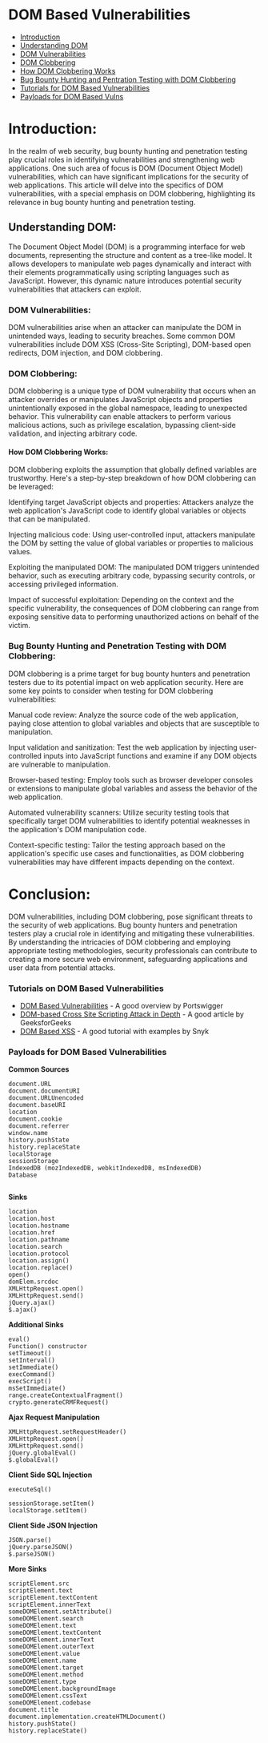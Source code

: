 # DOM Based Vulnerabilities

- [Introduction](#introduction)
- [Understanding DOM](#understanding-dom)
- [DOM Vulnerabilities](#dom-vulnerabilities)
- [DOM Clobbering](#dom-clobbering)
- [How DOM Clobbering Works](#how-dom-clobbering-works)
- [Bug Bounty Hunting and Pentration Testing with DOM Clobbering](#bug-bounty-hunting-and-penetration-testing-with-dom-clobbering)
- [Tutorials for DOM Based Vulnerabilities](#tutorials-on-dom-based-vulnerabilities)
- [Payloads for DOM Based Vulns](#payloads-for-dom-based-vulnerabilities)

# Introduction:
In the realm of web security, bug bounty hunting and penetration testing play crucial roles in identifying vulnerabilities and strengthening web applications. One such area of focus is DOM (Document Object Model) vulnerabilities, which can have significant implications for the security of web applications. This article will delve into the specifics of DOM vulnerabilities, with a special emphasis on DOM clobbering, highlighting its relevance in bug bounty hunting and penetration testing.

## Understanding DOM:
The Document Object Model (DOM) is a programming interface for web documents, representing the structure and content as a tree-like model. It allows developers to manipulate web pages dynamically and interact with their elements programmatically using scripting languages such as JavaScript. However, this dynamic nature introduces potential security vulnerabilities that attackers can exploit.

### DOM Vulnerabilities:
DOM vulnerabilities arise when an attacker can manipulate the DOM in unintended ways, leading to security breaches. Some common DOM vulnerabilities include DOM XSS (Cross-Site Scripting), DOM-based open redirects, DOM injection, and DOM clobbering.

### DOM Clobbering:
DOM clobbering is a unique type of DOM vulnerability that occurs when an attacker overrides or manipulates JavaScript objects and properties unintentionally exposed in the global namespace, leading to unexpected behavior. This vulnerability can enable attackers to perform various malicious actions, such as privilege escalation, bypassing client-side validation, and injecting arbitrary code.

#### How DOM Clobbering Works:
DOM clobbering exploits the assumption that globally defined variables are trustworthy. Here's a step-by-step breakdown of how DOM clobbering can be leveraged:

Identifying target JavaScript objects and properties: Attackers analyze the web application's JavaScript code to identify global variables or objects that can be manipulated.

Injecting malicious code: Using user-controlled input, attackers manipulate the DOM by setting the value of global variables or properties to malicious values.

Exploiting the manipulated DOM: The manipulated DOM triggers unintended behavior, such as executing arbitrary code, bypassing security controls, or accessing privileged information.

Impact of successful exploitation: Depending on the context and the specific vulnerability, the consequences of DOM clobbering can range from exposing sensitive data to performing unauthorized actions on behalf of the victim.

### Bug Bounty Hunting and Penetration Testing with DOM Clobbering:
DOM clobbering is a prime target for bug bounty hunters and penetration testers due to its potential impact on web application security. Here are some key points to consider when testing for DOM clobbering vulnerabilities:

Manual code review: Analyze the source code of the web application, paying close attention to global variables and objects that are susceptible to manipulation.

Input validation and sanitization: Test the web application by injecting user-controlled inputs into JavaScript functions and examine if any DOM objects are vulnerable to manipulation.

Browser-based testing: Employ tools such as browser developer consoles or extensions to manipulate global variables and assess the behavior of the web application.

Automated vulnerability scanners: Utilize security testing tools that specifically target DOM vulnerabilities to identify potential weaknesses in the application's DOM manipulation code.

Context-specific testing: Tailor the testing approach based on the application's specific use cases and functionalities, as DOM clobbering vulnerabilities may have different impacts depending on the context.

# Conclusion:
DOM vulnerabilities, including DOM clobbering, pose significant threats to the security of web applications. Bug bounty hunters and penetration testers play a crucial role in identifying and mitigating these vulnerabilities. By understanding the intricacies of DOM clobbering and employing appropriate testing methodologies, security professionals can contribute to creating a more secure web environment, safeguarding applications and user data from potential attacks.

### Tutorials on DOM Based Vulnerabilities
- [DOM Based Vulnerabilities](https://portswigger.net/web-security/dom-based) - A good overview by Portswigger
- [DOM-based Cross Site Scripting Attack in Depth](https://www.geeksforgeeks.org/dom-based-cross-site-scripting-attack-in-depth/) - A good article by GeeksforGeeks
- [DOM Based XSS](https://learn.snyk.io/lesson/dom-based-xss/) - A good tutorial with examples by Snyk

### Payloads for DOM Based Vulnerabilities

**Common Sources**

```
document.URL
document.documentURI
document.URLUnencoded
document.baseURI
location
document.cookie
document.referrer
window.name
history.pushState
history.replaceState
localStorage
sessionStorage
IndexedDB (mozIndexedDB, webkitIndexedDB, msIndexedDB)
Database


```

**Sinks**

```
location
location.host
location.hostname
location.href
location.pathname
location.search
location.protocol
location.assign()
location.replace()
open()
domElem.srcdoc
XMLHttpRequest.open()
XMLHttpRequest.send()
jQuery.ajax()
$.ajax()

```

**Additional Sinks**

```
eval()
Function() constructor
setTimeout()
setInterval()
setImmediate()
execCommand()
execScript()
msSetImmediate()
range.createContextualFragment()
crypto.generateCRMFRequest()

```

**Ajax Request Manipulation**

```
XMLHttpRequest.setRequestHeader()
XMLHttpRequest.open()
XMLHttpRequest.send()
jQuery.globalEval()
$.globalEval()

```

**Client Side SQL Injection**

```
executeSql()

```

```
sessionStorage.setItem()
localStorage.setItem()

```

**Client Side JSON Injection**

```
JSON.parse()
jQuery.parseJSON()
$.parseJSON()

```

**More Sinks**

```
scriptElement.src
scriptElement.text
scriptElement.textContent
scriptElement.innerText
someDOMElement.setAttribute()
someDOMElement.search
someDOMElement.text
someDOMElement.textContent
someDOMElement.innerText
someDOMElement.outerText
someDOMElement.value
someDOMElement.name
someDOMElement.target
someDOMElement.method
someDOMElement.type
someDOMElement.backgroundImage
someDOMElement.cssText
someDOMElement.codebase
document.title
document.implementation.createHTMLDocument()
history.pushState()
history.replaceState()

```